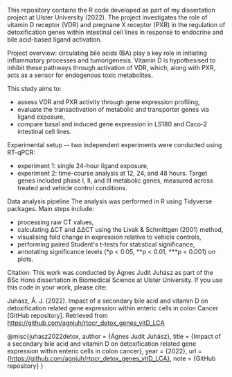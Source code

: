 This repository contains the R code developed as part of my dissertation project at Ulster University (2022). The project investigates the role of vitamin D receptor (VDR) and pregnane X receptor (PXR) in the regulation of detoxification genes within intestinal cell lines in response to endocrine and bile acid-based ligand activation.

Project overview: circulating bile acids (BA) play a key role in initiating inflammatory processes and tumorigenesis. Vitamin D is hypothesised to inhibit these pathways through activation of VDR, which, along with PXR, acts as a sensor for endogenous toxic metabolites.

This study aims to:

- assess VDR and PXR activity through gene expression profiling,
- evaluate the transactivation of metabolic and transporter genes via ligand exposure,
- compare basal and induced gene expression in LS180 and Caco-2 intestinal cell lines.

  
Experimental setup -- two independent experiments were conducted using RT-qPCR:

- experiment 1: single 24-hour ligand exposure,
- experiment 2: time-course analysis at 12, 24, and 48 hours. Target genes included phase I, II, and III metabolic genes, measured across treated and vehicle control conditions.


Data analysis pipeline The analysis was performed in R using Tidyverse packages. Main steps include:

- processing raw CT values,
- calculating ΔCT and ΔΔCT using the Livak & Schmittgen (2001) method,
- visualising fold change in expression relative to vehicle controls,
- performing paired Student's t-tests for statistical significance,
- annotating significance levels (*p < 0.05, **p < 0.01, ***p < 0.001) on plots.

Citation:
This work was conducted by Ágnes Judit Juhász as part of the BSc Hons dissertation in Biomedical Science at Ulster University. If you use this code in your work, please cite:

Juhász, Á. J. (2022). Impact of a secondary bile acid and vitamin D on detoxification related gene expression within enteric cells in colon Cancer [GitHub repository]. Retrieved from https://github.com/agnjuh/rtpcr_detox_genes_vitD_LCA

@misc{juhasz2022detox,
  author       = {Ágnes Judit Juhász},
  title        = {Impact of a secondary bile acid and vitamin D on detoxification related gene expression within enteric cells in colon cancer},
  year         = {2022},
  url          = {https://github.com/agnjuh/rtpcr_detox_genes_vitD_LCA},
  note         = {GitHub repository}
}
